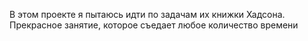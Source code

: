 В этом проекте я пытаюсь идти по задачам их книжки Хадсона. Прекрасное занятие, которое съедает любое количество времени
